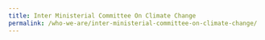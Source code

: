 ```yaml
---
title: Inter Ministerial Committee On Climate Change
permalink: /who-we-are/inter-ministerial-committee-on-climate-change/
---
```

